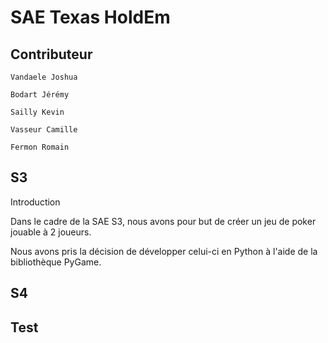 # SAE Texas HoldEm
## Contributeur

    Vandaele Joshua

    Bodart Jérémy

    Sailly Kevin

    Vasseur Camille

    Fermon Romain

## S3
Introduction

Dans le cadre de la SAE S3, nous avons pour but de créer un jeu de poker jouable à 2 joueurs.

Nous avons pris la décision de développer celui-ci en Python à l'aide de la bibliothèque PyGame.

## S4

## Test
